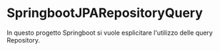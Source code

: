 # SpringbootJPARepositoryQuery
In questo progetto Springboot si vuole esplicitare l'utilizzo delle query Repository.

